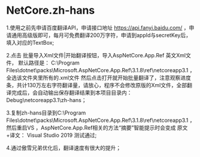 # NetCore.zh-hans
1.使用之前先申请百度翻译API，申请接口地址 https://api.fanyi.baidu.com/ ，申请通用高级版即可，每月可免费翻译200万字符，申请到appId与secretKey后，填入对应的TextBox;

2.点击 批量导入Xml文件|开始翻译按钮，导入AspNetCore.App.Ref 英文Xml文件， 默认路径是： C:\Program Files\dotnet\packs\Microsoft.AspNetCore.App.Ref\3.1.8\ref\netcoreapp3.1 ，全选该文件夹里所有的.xml文件 然后点击打开就开始批量翻译了，注意观察进度条，共计130万左右字符翻译量，请放心，程序不会修改原版的Xml文件，全部翻译完成后，会自动输出保存翻译结果到本项目目录内：Debug\netcoreapp3.1\zh-hans；

3.复制zh-hans目录到C:\Program Files\dotnet\packs\Microsoft.AspNetCore.App.Ref\3.1.8\ref\netcoreapp3.1 ，然后重启VS ，AspNetCore.App.Ref相关的方法“摘要”智能提示时会变成 原文+译文：  Visual Studio 2019 测试通过;


4.通过傲雪兄弟优化后，翻译速度有很大的提升；
